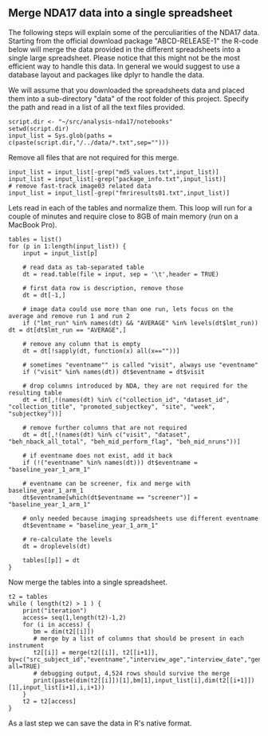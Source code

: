 ## Merge NDA17 data into a single spreadsheet

The following steps will explain some of the perculiarities of the NDA17 data. Starting from the official download package "ABCD-RELEASE-1" the R-code below will merge the data provided in the different spreadsheets into a single large spreadsheet. Please notice that this might not be the most efficient way to handle this data. In general we would suggest to use a database layout and packages like dplyr to handle the data.

We will assume that you downloaded the spreadsheets data and placed them into a sub-directory "data" of the root folder of this project. Specify the path and read in a list of all the text files provided.

```{r path}
script.dir <- "~/src/analysis-nda17/notebooks"
setwd(script.dir)
input_list = Sys.glob(paths = c(paste(script.dir,"/../data/*.txt",sep="")))
```

Remove all files that are not required for this merge.
```{r remove}
input_list = input_list[-grep("md5_values.txt",input_list)]
input_list = input_list[-grep("package_info.txt",input_list)]
# remove fast-track image03 related data
input_list = input_list[-grep("fmriresults01.txt",input_list)]
```

Lets read in each of the tables and normalize them. This loop will run for a couple of minutes and require close to 8GB of main memory (run on a MacBook Pro). 

```{r tables}
tables = list()
for (p in 1:length(input_list)) {
    input = input_list[p]

    # read data as tab-separated table
    dt = read.table(file = input, sep = '\t',header = TRUE)

    # first data row is description, remove those
    dt = dt[-1,]

    # image data could use more than one run, lets focus on the average and remove run 1 and run 2
    if ("lmt_run" %in% names(dt) && "AVERAGE" %in% levels(dt$lmt_run)) dt = dt[dt$lmt_run == "AVERAGE",]

    # remove any column that is empty
    dt = dt[!sapply(dt, function(x) all(x==""))]

    # sometimes "eventname"" is called "visit", always use "eventname"
    if ("visit" %in% names(dt)) dt$eventname = dt$visit

    # drop columns introduced by NDA, they are not required for the resulting table
    dt = dt[,!(names(dt) %in% c("collection_id", "dataset_id", "collection_title", "promoted_subjectkey", "site", "week", "subjectkey"))]

    # remove further columns that are not required
    dt = dt[,!(names(dt) %in% c("visit", "dataset", "beh_nback_all_total", "beh_mid_perform_flag", "beh_mid_nruns"))]

    # if eventname does not exist, add it back
    if (!("eventname" %in% names(dt))) dt$eventname = "baseline_year_1_arm_1"

    # eventname can be screener, fix and merge with baseline_year_1_arm_1
    dt$eventname[which(dt$eventname == "screener")] = "baseline_year_1_arm_1"

    # only needed because imaging spreadsheets use different eventname
    dt$eventname = "baseline_year_1_arm_1"

    # re-calculate the levels
    dt = droplevels(dt)

    tables[[p]] = dt
}
```

Now merge the tables into a single spreadsheet.

```{r merge}
t2 = tables
while ( length(t2) > 1 ) {
    print("iteration")
    access= seq(1,length(t2)-1,2)
    for (i in access) {
       bm = dim(t2[[i]])
       # merge by a list of columns that should be present in each instrument
       t2[[i]] = merge(t2[[i]], t2[[i+1]], by=c("src_subject_id","eventname","interview_age","interview_date","gender"), all=TRUE)
       # debugging output, 4,524 rows should survive the merge
       print(paste(dim(t2[[i]])[1],bm[1],input_list[i],dim(t2[[i+1]])[1],input_list[i+1],i,i+1))
    }
    t2 = t2[access]
}
```

As a last step we can save the data in R's native format.

```{r export}

```